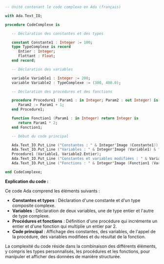 ```ada
-- Unité contenant le code complexe en Ada (français)

with Ada.Text_IO;

procedure CodeComplexe is

   -- Déclaration des constantes et des types

   constant Constante1 : Integer := 100;
   type TypeComplexe is record
      Entier : Integer;
      Flottant : Float;
   end record;

   -- Déclaration des variables

   variable Variable1 : Integer := 200;
   variable Variable2 : TypeComplexe := (300, 400.0);

   -- Déclaration des procédures et des fonctions

   procedure Procedure1 (Param1 : in Integer; Param2 : out Integer) is
      Param2 := Param1 + 1;
   end Procedure1;

   function Fonction1 (Param1 : in Integer) return Integer is
      return Param1 * 2;
   end Fonction1;

   -- Début du code principal

   Ada.Text_IO.Put_Line ("Constantes : " & Integer'Image (Constante1));
   Ada.Text_IO.Put_Line ("Variables : " & Integer'Image (Variable1) & ", " & TypeComplexe'Image (Variable2));
   Procedure1 (Variable1, Variable2.Entier);
   Ada.Text_IO.Put_Line ("Constantes et variables modifiées : " & Variable1 & ", " & Variable2.Entier);
   Ada.Text_IO.Put_Line ("Fonctions : " & Integer'Image (Fonction1 (Variable1)));

end CodeComplexe;
```

**Explication du code :**

Ce code Ada comprend les éléments suivants :

* **Constantes et types** : Déclaration d'une constante et d'un type composite complexe.
* **Variables** : Déclaration de deux variables, une de type entier et l'autre de type complexe.
* **Procédures et fonctions** : Définition d'une procédure qui incrémente un entier et d'une fonction qui multiplie un entier par 2.
* **Code principal** : Affichage des constantes, des variables, de l'appel de la procédure, des variables modifiées et du résultat de la fonction.

La complexité du code réside dans la combinaison des différents éléments, y compris les types personnalisés, les procédures et les fonctions, pour manipuler et afficher des données de manière structurée.